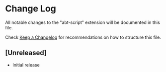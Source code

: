 # Change Log
All notable changes to the "abt-script" extension will be documented in this file.

Check [Keep a Changelog](http://keepachangelog.com/) for recommendations on how to structure this file.

## [Unreleased]
- Initial release